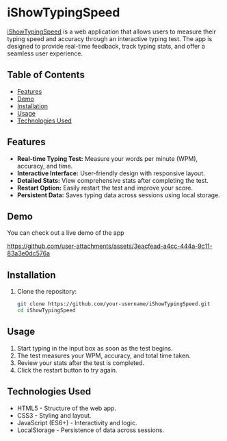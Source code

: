 # iShowTypingSpeed

[iShowTypingSpeed](https://timothy0727.github.io/iShowTypingSpeed/) is a web application that allows users to measure their typing speed and accuracy through an interactive typing test. The app is designed to provide real-time feedback, track typing stats, and offer a seamless user experience.

## Table of Contents

- [Features](#features)
- [Demo](#demo)
- [Installation](#installation)
- [Usage](#usage)
- [Technologies Used](#technologies-used)

## Features

- **Real-time Typing Test:** Measure your words per minute (WPM), accuracy, and time.
- **Interactive Interface:** User-friendly design with responsive layout.
- **Detailed Stats:** View comprehensive stats after completing the test.
- **Restart Option:** Easily restart the test and improve your score.
- **Persistent Data:** Saves typing data across sessions using local storage.

## Demo

You can check out a live demo of the app

https://github.com/user-attachments/assets/3eacfead-a4cc-444a-9c11-83a3e0dc576a

## Installation

1. Clone the repository:
   ```bash
   git clone https://github.com/your-username/iShowTypingSpeed.git
   cd iShowTypingSpeed

## Usage

1. Start typing in the input box as soon as the test begins.
2. The test measures your WPM, accuracy, and total time taken.
3. Review your stats after the test is completed.
4. Click the restart button to try again.

## Technologies Used
- HTML5 - Structure of the web app.
- CSS3 - Styling and layout.
- JavaScript (ES6+) - Interactivity and logic.
- LocalStorage - Persistence of data across sessions.
